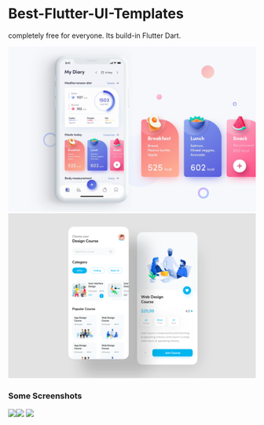 # Best-Flutter-UI-Templates
completely free for everyone. Its build-in Flutter Dart.

![Image](best_flutter_ui_templates/assets/fitness_app/fitness_app.png)
![Image](best_flutter_ui_templates/assets/design_course/design_course.png)

### Some Screenshots

 <img src="images/custom_drawer.gif" height="300em"><img src="images/fitness_app.gif" height="300em" /> <img src="images/design_course.gif" height="300em" />

